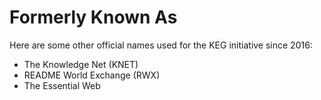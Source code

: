 # Formerly Known As

Here are some other official names used for the KEG initiative since
2016:

* The Knowledge Net (KNET)
* README World Exchange (RWX)
* The Essential Web
